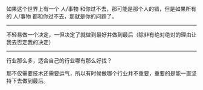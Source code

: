 如果这个世界上有一个 人/事物 和你过不去，那可能是那个人的错，但是如果所有的 人/事物 都和你过不去，那就是你的问题了。
___
不轻易做一个决定，一但决定了就做到最好并做到最后（除非有绝对绝对的理由让我去否定我的决定）
___
行业那么多，适合自己的行业哪有那么好找？

那不仅需要技术还需要运气，所以有时候做哪个行业并不重要，重要的是能一直坚持下去做到最后。